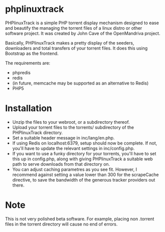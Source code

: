 # phplinuxtrack
PHPlinuxTrack is a simple PHP torrent display mechanism designed to ease and beautify the managing the torrent files of a linux distro or other software project. It was created by John Cave of the OpenMandriva project.

Basically, PHPlinuxTrack makes a pretty display of the seeders, downloaders and total transfers of your torrent files. It does this using Bootstrap as the frontend.

The requirements are:
 - phpredis
 - redis
 - (in future, memcache may be supported as an alternative to Redis)
 - PHP5

# Installation
 - Unzip the files to your webroot, or a subdirectory thereof.
 - Upload your torrent files to the torrents/ subdirectory of the PHPlinuxTrack directory.
 - Set a suitable header message in inc/lang/en.php. 
 - If using Redis on localhost:6379, setup should now be complete. If not, you'll have to update the relevant settings in inc/config.php. 
 - If you want to use a funky directory for your torrents, you'll have to set this up in config.php, along with giving PHPlinuxTrack a suitable web path to serve downloads from that directory on.
 - You can adjust caching parametres as you see fit. However, I recommend against setting a value lower than 300 for the scrapeCache directive, to save the bandwidth of the generous tracker providers out there.

# Note
This is not very polished beta software. For example, placing non .torrent files in the torrent directory will cause no end of errors.
